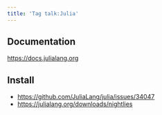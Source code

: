 ```yaml
---
title: 'Tag talk:Julia'
---
```


## Documentation

<https://docs.julialang.org>

## Install

- <https://github.com/JuliaLang/julia/issues/34047>
- <https://julialang.org/downloads/nightlies>
